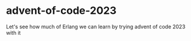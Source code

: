 # advent-of-code-2023
Let's see how much of Erlang we can learn by trying advent of code 2023 with it
